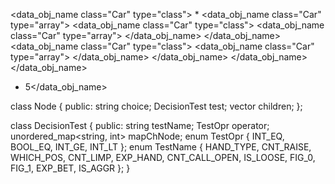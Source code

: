 <data_obj_name class="Car" type="class">
  <data1></data1>*
  <data2></data2>
  <data3></data3>
  <data4></data4>
  <data_obj_name class="Car" type="array">
    <data_obj_name class="Car" type="class">
      <data1></data1>
      <data2></data2>
      <data3></data3>
      <data4></data4>
      <data_obj_name class="Car" type="array">
      </data_obj_name>
    </data_obj_name>
    <data_obj_name class="Car" type="class">
      <data1></data1>
      <data2></data2>
      <data3></data3>
      <data4></data4>
      <data_obj_name class="Car" type="array">
      </data_obj_name>
    </data_obj_name>
  </data_obj_name>
</data_obj_name>

* <data1 class="int" type="simple">5</data_obj_name>

class Node
{
public:
	string choice;
	DecisionTest test;
	vector<Node> children;
};

class DecisionTest
{
public:
	string testName;
	TestOpr operator;
	unordered_map<string, int> mapChNode;
	enum TestOpr { INT_EQ, BOOL_EQ, INT_GE, INT_LT };
	enum TestName { HAND_TYPE, CNT_RAISE, WHICH_POS, CNT_LIMP, EXP_HAND, CNT_CALL_OPEN, IS_LOOSE, FIG_0, FIG_1, EXP_BET, IS_AGGR };
}
	
	
<node class="Node" type="class">
  <choice class="class" type="simple"></choice>
  <test class="DecitionTest" type="class">
    <testName class="string" type="simple"></testName>
    <type class="string" type="simple"></type>
  </test>
  <children class="Node" type="array">

  </children>
  <mapChNode>
    <first class="string" type="simple"></first>
    <second class="int" type="simple"></second>
  </mapChNode>
</node>
